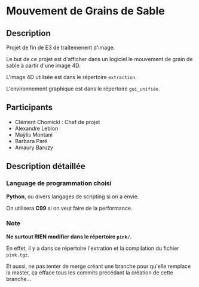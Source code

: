 # Mouvement de Grains de Sable

## Description
Projet de fin de E3 de traîtemenent d'image.

Le but de ce projet est d'afficher dans un logiciel le mouvement de grain de sable à partir d'une image 4D.

L'image 4D utilisée est dans le répertoire `extraction`.

L'environnement graphique est dans le répertoire `gui_unifiée`.

## Participants
* Clément Chomicki : Chef de projet
* Alexandre Leblon
* Maÿlis Montani
* Barbara Paré
* Amaury Baruzy

## Description détaillée

### Language de programmation choisi
**Python**, ou divers langages de scripting si on a envie.

On utilisera **C99** si on veut faire de la performance.

### Note
**Ne surtout RIEN modifier dans le répertoire `pink/`.**

En effet, il y a dans ce répertoire l'extration et la compilation du fichier `pink.tgz`.

Et aussi, ne pas tenter de merge créant une branche pour qu'elle remplace la master, ça efface tous les commits précédant la création de cette branche...
